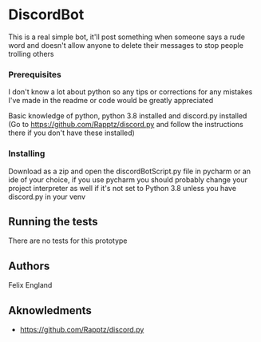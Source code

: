 # DiscordBot

This is a real simple bot, it'll post something when someone says a rude word and doesn't allow anyone to delete their messages to stop people trolling others

### Prerequisites

I don't know a lot about python so any tips or corrections for any mistakes I've made in the readme or code would be greatly appreciated 

Basic knowledge of python, python 3.8 installed and discord.py installed (Go to https://github.com/Rapptz/discord.py and follow the instructions there if you don't have these installed)

### Installing

Download as a zip and open the discordBotScript.py file in pycharm or an ide of your choice, if you use pycharm you should probably change your project interpreter as well if it's not set to Python 3.8 unless you have discord.py in your venv

## Running the tests

There are no tests for this prototype

## Authors

Felix England

## Aknowledments
* https://github.com/Rapptz/discord.py
